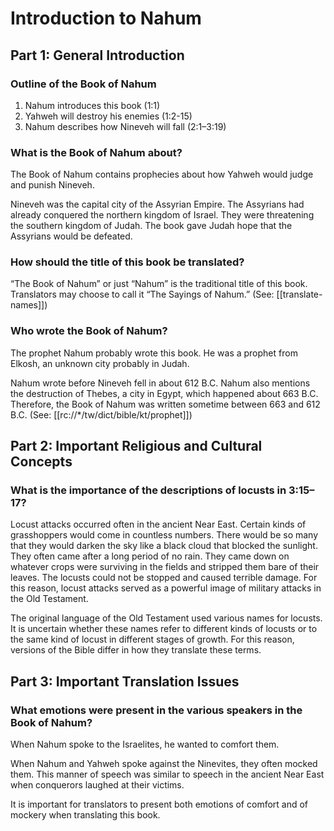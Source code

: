 # Introduction to Nahum
## Part 1: General Introduction

### Outline of the Book of Nahum

1. Nahum introduces this book (1:1)
1. Yahweh will destroy his enemies (1:2-15)
1. Nahum describes how Nineveh will fall (2:1–3:19)

### What is the Book of Nahum about?

The Book of Nahum contains prophecies about how Yahweh would judge and punish Nineveh.

Nineveh was the capital city of the Assyrian Empire. The Assyrians had already conquered the northern kingdom of Israel. They were threatening the southern kingdom of Judah. The book gave Judah hope that the Assyrians would be defeated.

### How should the title of this book be translated?

“The Book of Nahum” or just “Nahum” is the traditional title of this book. Translators may choose to call it “The Sayings of Nahum.” (See: [[translate-names]])

### Who wrote the Book of Nahum?

The prophet Nahum probably wrote this book. He was a prophet from Elkosh, an unknown city probably in Judah.

Nahum wrote before Nineveh fell in about 612 B.C. Nahum also mentions the destruction of Thebes, a city in Egypt, which happened about 663 B.C. Therefore, the Book of Nahum was written sometime between 663 and 612 B.C. (See: [[rc://*/tw/dict/bible/kt/prophet]])

## Part 2: Important Religious and Cultural Concepts

### What is the importance of the descriptions of locusts in 3:15–17?

Locust attacks occurred often in the ancient Near East. Certain kinds of grasshoppers would come in countless numbers. There would be so many that they would darken the sky like a black cloud that blocked the sunlight. They often came after a long period of no rain. They came down on whatever crops were surviving in the fields and stripped them bare of their leaves. The locusts could not be stopped and caused terrible damage. For this reason, locust attacks served as a powerful image of military attacks in the Old Testament.

The original language of the Old Testament used various names for locusts. It is uncertain whether these names refer to different kinds of locusts or to the same kind of locust in different stages of growth. For this reason, versions of the Bible differ in how they translate these terms.

## Part 3: Important Translation Issues

### What emotions were present in the various speakers in the Book of Nahum?

When Nahum spoke to the Israelites, he wanted to comfort them.

When Nahum and Yahweh spoke against the Ninevites, they often mocked them. This manner of speech was similar to speech in the ancient Near East when conquerors laughed at their victims.

It is important for translators to present both emotions of comfort and of mockery when translating this book.